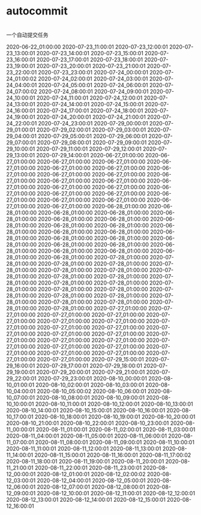 #  autocommit
<br>
一个自动提交任务

<br>


2020-06-22_01:00:00
2020-07-23_11:00:01
2020-07-23_12:00:01
2020-07-23_13:00:01
2020-07-23_14:00:01
2020-07-23_15:00:01
2020-07-23_16:00:01
2020-07-23_17:00:01
2020-07-23_18:00:01
2020-07-23_19:00:01
2020-07-23_20:00:01
2020-07-23_21:00:01
2020-07-23_22:00:01
2020-07-23_23:00:01
2020-07-24_00:00:01
2020-07-24_01:00:02
2020-07-24_02:00:01
2020-07-24_03:00:01
2020-07-24_04:00:01
2020-07-24_05:00:01
2020-07-24_06:00:01
2020-07-24_07:00:02
2020-07-24_08:00:01
2020-07-24_09:00:01
2020-07-24_10:00:01
2020-07-24_11:00:01
2020-07-24_12:00:01
2020-07-24_13:00:01
2020-07-24_14:00:01
2020-07-24_15:00:01
2020-07-24_16:00:01
2020-07-24_17:00:01
2020-07-24_18:00:01
2020-07-24_19:00:01
2020-07-24_20:00:01
2020-07-24_21:00:01
2020-07-24_22:00:01
2020-07-24_23:00:01
2020-07-29_00:00:01
2020-07-29_01:00:01
2020-07-29_02:00:01
2020-07-29_03:00:01
2020-07-29_04:00:01
2020-07-29_05:00:01
2020-07-29_06:00:01
2020-07-29_07:00:01
2020-07-29_08:00:01
2020-07-29_09:00:01
2020-07-29_10:00:01
2020-07-29_11:00:01
2020-07-29_12:00:01
2020-07-29_13:00:01
2020-07-29_14:00:01
2020-06-27_01:00:00
2020-06-27_01:00:00
2020-06-27_01:00:00
2020-06-27_01:00:00
2020-06-27_01:00:00
2020-06-27_01:00:00
2020-06-27_01:00:00
2020-06-27_01:00:00
2020-06-27_01:00:00
2020-06-27_01:00:00
2020-06-27_01:00:00
2020-06-27_01:00:00
2020-06-27_01:00:00
2020-06-27_01:00:00
2020-06-27_01:00:00
2020-06-27_01:00:00
2020-06-27_01:00:00
2020-06-27_01:00:00
2020-06-27_01:00:00
2020-06-27_01:00:00
2020-06-27_01:00:00
2020-06-27_01:00:00
2020-06-27_01:00:00
2020-06-27_01:00:00
2020-06-28_01:00:00
2020-06-28_01:00:00
2020-06-28_01:00:00
2020-06-28_01:00:00
2020-06-28_01:00:00
2020-06-28_01:00:00
2020-06-28_01:00:00
2020-06-28_01:00:00
2020-06-28_01:00:00
2020-06-28_01:00:00
2020-06-28_01:00:00
2020-06-28_01:00:00
2020-06-28_01:00:00
2020-06-28_01:00:00
2020-06-28_01:00:00
2020-06-28_01:00:00
2020-06-28_01:00:00
2020-06-28_01:00:00
2020-06-28_01:00:00
2020-06-28_01:00:00
2020-06-28_01:00:00
2020-06-28_01:00:00
2020-06-28_01:00:00
2020-06-28_01:00:00
2020-07-28_01:00:00
2020-07-28_01:00:00
2020-07-28_01:00:00
2020-07-28_01:00:00
2020-07-28_01:00:00
2020-07-28_01:00:00
2020-07-28_01:00:00
2020-07-28_01:00:00
2020-07-28_01:00:00
2020-07-28_01:00:00
2020-07-28_01:00:00
2020-07-28_01:00:00
2020-07-28_01:00:00
2020-07-28_01:00:00
2020-07-28_01:00:00
2020-07-28_01:00:00
2020-07-28_01:00:00
2020-07-28_01:00:00
2020-07-28_01:00:00
2020-07-28_01:00:00
2020-07-28_01:00:00
2020-07-28_01:00:00
2020-07-28_01:00:00
2020-07-28_01:00:00
2020-07-27_01:00:00
2020-07-27_01:00:00
2020-07-27_01:00:00
2020-07-27_01:00:00
2020-07-27_01:00:00
2020-07-27_01:00:00
2020-07-27_01:00:00
2020-07-27_01:00:00
2020-07-27_01:00:00
2020-07-27_01:00:00
2020-07-27_01:00:00
2020-07-27_01:00:00
2020-07-27_01:00:00
2020-07-27_01:00:00
2020-07-27_01:00:00
2020-07-27_01:00:00
2020-07-27_01:00:00
2020-07-27_01:00:00
2020-07-27_01:00:00
2020-07-27_01:00:00
2020-07-27_01:00:00
2020-07-27_01:00:00
2020-07-27_01:00:00
2020-07-27_01:00:00
2020-07-29_15:00:01
2020-07-29_16:00:01
2020-07-29_17:00:01
2020-07-29_18:00:01
2020-07-29_19:00:01
2020-07-29_20:00:01
2020-07-29_21:00:01
2020-07-29_22:00:01
2020-07-29_23:00:01
2020-08-10_00:00:01
2020-08-10_01:00:01
2020-08-10_02:00:01
2020-08-10_03:00:01
2020-08-10_04:00:01
2020-08-10_05:00:02
2020-08-10_06:00:01
2020-08-10_07:00:01
2020-08-10_08:00:01
2020-08-10_09:00:01
2020-08-10_10:00:01
2020-08-10_11:00:01
2020-08-10_12:00:01
2020-08-10_13:00:01
2020-08-10_14:00:01
2020-08-10_15:00:01
2020-08-10_16:00:01
2020-08-10_17:00:01
2020-08-10_18:00:01
2020-08-10_19:00:01
2020-08-10_20:00:01
2020-08-10_21:00:01
2020-08-10_22:00:01
2020-08-10_23:00:01
2020-08-11_00:00:01
2020-08-11_01:00:01
2020-08-11_02:00:01
2020-08-11_03:00:01
2020-08-11_04:00:01
2020-08-11_05:00:01
2020-08-11_06:00:01
2020-08-11_07:00:01
2020-08-11_08:00:01
2020-08-11_09:00:01
2020-08-11_10:00:01
2020-08-11_11:00:01
2020-08-11_12:00:01
2020-08-11_13:00:01
2020-08-11_14:00:01
2020-08-11_15:00:01
2020-08-11_16:00:01
2020-08-11_17:00:02
2020-08-11_18:00:01
2020-08-11_19:00:01
2020-08-11_20:00:01
2020-08-11_21:00:01
2020-08-11_22:00:01
2020-08-11_23:00:01
2020-08-12_00:00:01
2020-08-12_01:00:01
2020-08-12_02:00:02
2020-08-12_03:00:01
2020-08-12_04:00:01
2020-08-12_05:00:01
2020-08-12_06:00:01
2020-08-12_07:00:01
2020-08-12_08:00:01
2020-08-12_09:00:01
2020-08-12_10:00:01
2020-08-12_11:00:01
2020-08-12_12:00:01
2020-08-12_13:00:01
2020-08-12_14:00:01
2020-08-12_15:00:01
2020-08-12_16:00:01
